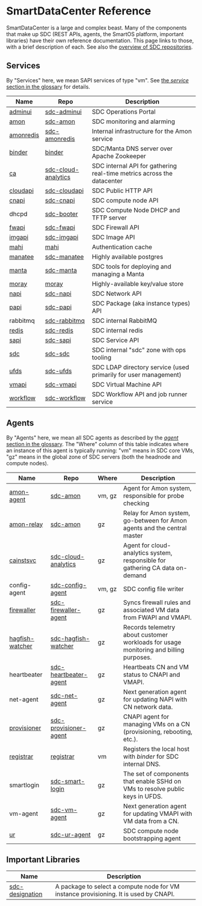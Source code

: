 # SmartDataCenter Reference

SmartDataCenter is a large and complex beast. Many of the components that make
up SDC (REST APIs, agents, the SmartOS platform, important libraries) have their
own reference documentation. This page links to those, with a brief description
of each. See also the [overview of SDC repositories](./repos.md).


## Services

By "Services" here, we mean SAPI services of type "vm". See [the *service*
section in the glossary](./glossary.md#service) for details.

| Name | Repo | Description |
| ---- | ---- | ----------- |
| [adminui](https://docs.joyent.com/sdc7/operations-portal-walkthrough) | [sdc-adminui](https://github.com/joyent/sdc-adminui) | SDC Operations Portal |
| [amon](https://github.com/joyent/sdc-amon/blob/master/docs/index.restdown) | [sdc-amon](https://github.com/joyent/sdc-amon) | SDC monitoring and alarming |
| [amonredis](https://github.com/joyent/sdc-amonredis/blob/master/docs/index.restdown) | [sdc-amonredis](https://github.com/joyent/sdc-amonredis) | Internal infrastructure for the Amon service |
| [binder](https://github.com/joyent/binder/blob/master/docs/index.restdown) | [binder](https://github.com/joyent/binder) | SDC/Manta DNS server over Apache Zookeeper |
| [ca](https://github.com/joyent/sdc-cloud-analytics/blob/master/docs/index.restdown) | [sdc-cloud-analytics](https://github.com/joyent/sdc-cloud-analytics) | SDC internal API for gathering real-time metrics across the datacenter |
| [cloudapi](https://github.com/joyent/sdc-cloudapi/blob/master/docs/index.restdown) | [sdc-cloudapi](https://github.com/joyent/sdc-cloudapi) | SDC Public HTTP API |
| [cnapi](https://github.com/joyent/sdc-cnapi/blob/master/docs/index.restdown) | [sdc-cnapi](https://github.com/joyent/sdc-cnapi) | SDC compute node API |
| dhcpd | [sdc-booter](https://github.com/joyent/sdc-booter) | SDC Compute Node DHCP and TFTP server |
| [fwapi](https://github.com/joyent/sdc-fwapi/blob/master/docs/index.restdown) | [sdc-fwapi](https://github.com/joyent/sdc-fwapi) | SDC Firewall API |
| [imgapi](https://github.com/joyent/sdc-imgapi/blob/master/docs/index.restdown) | [sdc-imgapi](https://github.com/joyent/sdc-imgapi) | SDC Image API |
| [mahi](https://github.com/joyent/mahi/blob/master/docs/index.restdown) | [mahi](https://github.com/joyent/mahi) | Authentication cache |
| [manatee](https://github.com/joyent/manatee/blob/master/docs/user-guide.md) | [sdc-manatee](https://github.com/joyent/sdc-manatee) | Highly available postgres |
| [manta](https://github.com/joyent/sdc-manta/blob/master/docs/index.restdown) | [sdc-manta](https://github.com/joyent/sdc-manta) | SDC tools for deploying and managing a Manta |
| [moray](https://github.com/joyent/moray/blob/master/docs/index.restdown) | [moray](https://github.com/joyent/moray) | Highly-available key/value store |
| [napi](https://github.com/joyent/sdc-napi/blob/master/docs/index.restdown) | [sdc-napi](https://github.com/joyent/sdc-napi) | SDC Network API |
| [papi](https://github.com/joyent/sdc-papi/blob/master/docs/index.restdown) | [sdc-papi](https://github.com/joyent/sdc-papi) | SDC Package (aka instance types) API |
| rabbitmq | [sdc-rabbitmq](https://github.com/joyent/sdc-rabbitmq) | SDC internal RabbitMQ |
| [redis](https://github.com/joyent/sdc-redis/blob/master/docs/index.restdown) | [sdc-redis](https://github.com/joyent/sdc-redis) | SDC internal redis |
| [sapi](https://github.com/joyent/sdc-sapi/blob/master/docs/index.restdown) | [sdc-sapi](https://github.com/joyent/sdc-sapi) | SDC Service API |
| [sdc](https://github.com/joyent/sdc-sdc/blob/master/docs/index.restdown) | [sdc-sdc](https://github.com/joyent/sdc-sdc) | SDC internal "sdc" zone with ops tooling |
| [ufds](https://github.com/joyent/sdc-ufds/blob/master/docs/index.restdown) | [sdc-ufds](https://github.com/joyent/sdc-ufds) | SDC LDAP directory service (used primarily for user management) |
| [vmapi](https://github.com/joyent/sdc-vmapi/blob/master/docs/index.restdown) | [sdc-vmapi](https://github.com/joyent/sdc-vmapi) | SDC Virtual Machine API |
| [workflow](https://github.com/joyent/sdc-workflow/blob/master/docs/index.restdown) | [sdc-workflow](https://github.com/joyent/sdc-workflow) | SDC Workflow API and job runner service |

## Agents

By "Agents" here, we mean all SDC agents as described by the [*agent* section in
the glossary](./glossary.md#agent). The "Where" column of this table indicates
where an instance of this agent is typically running: "vm" means in SDC core
VMs, "gz" means in the global zone of SDC servers (both the headnode and
compute nodes).


| Name | Repo | Where | Description |
| ---- | ---- | ----- | ----------- |
| [amon-agent](https://github.com/joyent/sdc-amon/blob/master/docs/index.restdown) | [sdc-amon](https://github.com/joyent/sdc-amon) | vm, gz | Agent for Amon system, responsible for probe checking |
| [amon-relay](https://github.com/joyent/sdc-amon/blob/master/docs/index.restdown) | [sdc-amon](https://github.com/joyent/sdc-amon) | gz | Relay for Amon system, go-between for Amon agents and the central master |
| [cainstsvc](https://github.com/joyent/sdc-cloud-analytics/blob/master/docs/index.restdown) | [sdc-cloud-analytics](https://github.com/joyent/sdc-cloud-analytics) | gz | Agent for cloud-analytics system, responsible for gathering CA data on-demand |
| config-agent | [sdc-config-agent](https://github.com/joyent/sdc-config-agent) | vm, gz | SDC config file writer |
| [firewaller](https://github.com/joyent/sdc-fwapi/blob/master/docs/index.restdown) | [sdc-firewaller-agent](https://github.com/joyent/sdc-firewaller-agent) | gz | Syncs firewall rules and associated VM data from FWAPI and VMAPI. |
| [hagfish-watcher](https://github.com/joyent/sdc-hagfish-watcher/blob/master/docs/index.restdown) | [sdc-hagfish-watcher](https://github.com/joyent/sdc-hagfish-watcher) | gz | Records telemetry about customer workloads for usage monitoring and billing purposes. |
| heartbeater | [sdc-heartbeater-agent](https://github.com/joyent/sdc-heartbeater-agent) | gz | Heartbeats CN and VM status to CNAPI and VMAPI. |
| net-agent | [sdc-net-agent](https://github.com/joyent/sdc-net-agent) | gz | Next generation agent for updating NAPI with CN network data. |
| [provisioner](https://github.com/joyent/sdc-provisioner-agent/blob/master/docs/index.restdown) | [sdc-provisioner-agent](https://github.com/joyent/sdc-provisioner-agent) | gz | CNAPI agent for managing VMs on a CN (provisioning, rebooting, etc.). |
| [registrar](https://github.com/joyent/registrar/blob/master/docs/index.restdown) | [registrar](https://github.com/joyent/registrar) | vm | Registers the local host with *binder* for SDC internal DNS. |
| smartlogin | [sdc-smart-login](https://github.com/joyent/sdc-smart-login) | gz | The set of components that enable SSHd on VMs to resolve public keys in UFDS. |
| vm-agent | [sdc-vm-agent](https://github.com/joyent/sdc-vm-agent) | gz | Next generation agent for updating VMAPI with VM data from a CN. |
| [ur](https://github.com/joyent/sdc-ur-agent/tree/master) | [sdc-ur-agent](https://github.com/joyent/sdc-ur-agent) | gz | SDC compute node bootstrapping agent |


## Important Libraries

| Name | Description |
| ---- | ----------- |
| [sdc-designation](https://github.com/joyent/sdc-designation/blob/master/docs/index.restdown) | A package to select a compute node for VM instance provisioning. It is used by CNAPI. |
